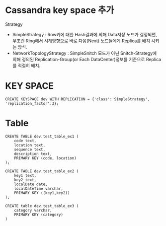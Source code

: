 # Cassandra key space 추가
Strategy
* SimpleStrategy : Row키에 대한 Hash결과에 의해 Data저장 노드가 결정되면, 무조건 Ring에서 시계방향으로 바로 다음(Next) 노드들에게 Replica를 배치 시키는 방식.<br/>
* NetworkTopologyStrategy : SimpleSnitch 모드가 아닌 Snitch-Strategy에 의해 정의된 Replication-Group(or Each DataCenter)정보를 기준으로 Replica를 적절히 배치.
# KEY SPACE
```
CREATE KEYSPACE dev WITH REPLICATION = {'class':'SimpleStrategy', 'replication_factor':3};
```
# Table
```
CREATE TABLE dev.test_table_ex1 (
    code text,
    location text,
    sequence text,
    description text,
    PRIMARY KEY (code, location)
);

CREATE TABLE dev.test_table_ex2 (
    key1 text,
    key2 text,
    localDate date,
    localDateTime varchar,
    PRIMARY KEY ((key1,key2))
);

CREATE table dev.test_table_ex3 (
	category varchar,
	PRIMARY KEY (category)
)
```